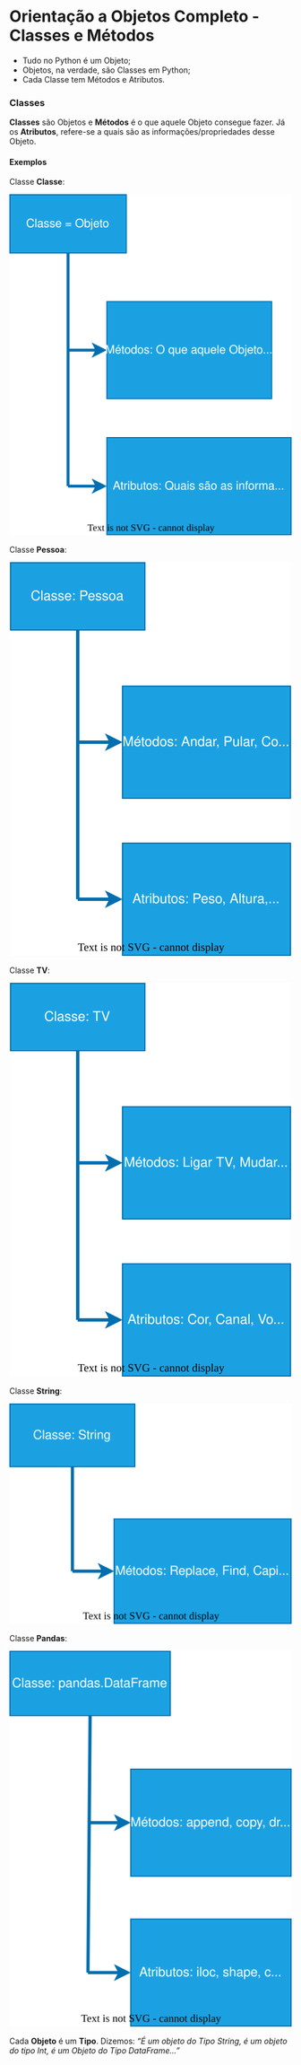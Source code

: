 <!-- @import "style.html" -->

# Orientação a Objetos Completo - Classes e Métodos

* Tudo no Python é um Objeto;
* Objetos, na verdade, são Classes em Python;
* Cada Classe tem Métodos e Atributos.

### Classes

__Classes__ são Objetos e __Métodos__ é o que aquele Objeto consegue fazer. Já os __Atributos__, refere-se a quais são as informações/propriedades desse Objeto.

#### Exemplos

Classe __Classe__:

<p align="center">
    <img src="classe_classes.svg">
</p>

Classe __Pessoa__:

<p align="center">
    <img src="classe_pessoa.svg">
</p>

Classe __TV__:

<p align="center">
    <img src="classe_tv.svg">
</p>

Classe __String__:

<p align="center">
    <img src="classe_string.svg">
</p>

Classe __Pandas__:

<p align="center">
    <img src="classe_pandas.svg">
</p>

Cada __Objeto__ é um __Tipo__. Dizemos: *_“É um objeto do Tipo String, é um objeto do tipo Int, é um Objeto do Tipo DataFrame...”_*

<!--
